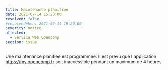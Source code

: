 ```yaml
---
title: Maintenance planifiée
date: 2021-07-14 15:20:00
resolved: false
#resolvedWhen: 2021-07-14 19:20:00
severity: notice
affected:
  - Service Web Opencomp
section: issue
---
```


Une maintenance planifiée est programmée. Il est prévu que l'application https://my.opencomp.fr soit inaccessible pendant un maximum de 4 heures.
